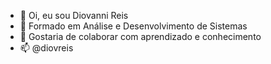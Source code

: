 - 👋 Oi, eu sou Diovanni Reis
- 👀 Formado em  Análise e Desenvolvimento de Sistemas
- 💞️ Gostaria de colaborar com aprendizado e conhecimento
- 📫 @diovreis

<!---
Diovreis/Diovreis is a ✨ special ✨ repository because its `README.md` (this file) appears on your GitHub profile.
You can click the Preview link to take a look at your changes.
--->
